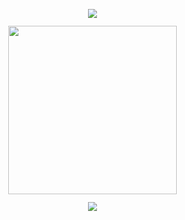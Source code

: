 <p align="center">
<img src="https://media.discordapp.net/attachments/1130678966383030272/1204191698046033970/sparkles1.gif?ex=65d3d5e9&is=65c160e9&hm=0151dbb952c7aba79570f9668a3b6c5ce6c8732c40a98a25e4f961d1340dc42f&="/>
</p>

<p align="center">
<img src="https://media.discordapp.net/attachments/1130678966383030272/1204190066604507196/obraz_2024-02-05_232122170.png?ex=65d3d464&is=65c15f64&hm=37099f7fd0240306d9b19f39e8439f9181e3d35fb5dbe9cc5e84a6ade8f7a50b&=&format=webp&quality=lossless" width="300" height="300"/>
</p>

<p align="center">
<img src="https://media.discordapp.net/attachments/1130678966383030272/1204191698046033970/sparkles1.gif?ex=65d3d5e9&is=65c160e9&hm=0151dbb952c7aba79570f9668a3b6c5ce6c8732c40a98a25e4f961d1340dc42f&="/>
</p>

